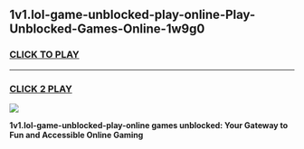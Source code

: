 
## 1v1.lol-game-unblocked-play-online-Play-Unblocked-Games-Online-1w9g0
<h3>
<a href="https://premium76.site?title=1v1.lol-game-unblocked-play-online&ref=24A">CLICK TO PLAY</a></h3>
<hr>

<h3>
<a href="https://premium76.site?title=1v1.lol-game-unblocked-play-online&ref=24A">CLICK 2 PLAY</a>
  
</h3>

<a href="https://premium76.site?title=1v1.lol-game-unblocked-play-online&ref=24A"><img src="https://clearcache.store/games.png"></a>


**1v1.lol-game-unblocked-play-online games unblocked: Your Gateway to Fun and Accessible Online Gaming**
